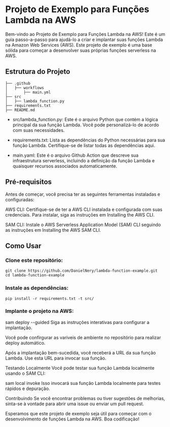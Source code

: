 # Projeto de Exemplo para Funções Lambda na AWS
Bem-vindo ao Projeto de Exemplo para Funções Lambda na AWS! Este é um guia passo-a-passo para ajudá-lo a criar e implantar suas funções Lambda na Amazon Web Services (AWS). Este projeto de exemplo é uma base sólida para começar a desenvolver suas próprias funções serverless na AWS.

## Estrutura do Projeto
```
├── .github
│   ├── workflows 
│       ├── main.yml
├── src
│   ├── lambda_function.py
├── requirements.txt
├── README.md
```

+ src/lambda_function.py: Este é o arquivo Python que contém a lógica principal da sua função Lambda. Você pode personalizá-lo de acordo com suas necessidades.

+ requirements.txt: Lista as dependências do Python necessárias para sua função Lambda. Certifique-se de listar todas as dependências aqui.

+ main.yaml: Este é o arquivo Github Action que descreve sua infraestrutura serverless, incluindo a definição da função Lambda e quaisquer recursos associados automaticamente.

## Pré-requisitos
Antes de começar, você precisa ter as seguintes ferramentas instaladas e configuradas:

AWS CLI: Certifique-se de ter a AWS CLI instalada e configurada com suas credenciais. Para instalar, siga as instruções em Installing the AWS CLI.

SAM CLI: Instale o AWS Serverless Application Model (SAM) CLI seguindo as instruções em Installing the AWS SAM CLI.

## Como Usar
### Clone este repositório:

```
git clone https://github.com/DanielNery/lambda-function-example.git
cd lambda-function-example
```

### Instale as dependências:

```
pip install -r requirements.txt -t src/
```

### Implante o projeto na AWS:

sam deploy --guided
Siga as instruções interativas para configurar a implantação.

Você pode confirgurar as variveis de ambiente no repositório para realizar deploy automático.

Após a implantação bem-sucedida, você receberá a URL da sua função Lambda. Use esta URL para invocar sua função.

Testando Localmente
Você pode testar sua função Lambda localmente usando o SAM CLI:


sam local invoke
Isso invocará sua função Lambda localmente para testes rápidos e depuração.

Contribuindo
Se você encontrar problemas ou tiver sugestões de melhorias, sinta-se à vontade para abrir uma issue ou enviar um pull request.

Esperamos que este projeto de exemplo seja útil para começar com o desenvolvimento de funções Lambda na AWS. Boa codificação!
